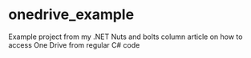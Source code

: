 onedrive_example
================

Example project from my .NET Nuts and bolts column article on how to access One Drive from regular C# code
